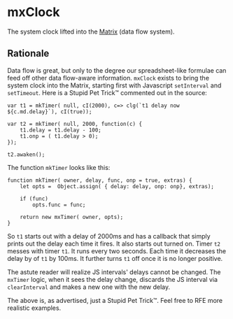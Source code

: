 # mxClock
The system clock lifted into the [Matrix](https://github.com/kennytilton/matrix) (data flow system).

## Rationale
Data flow is great, but only to the degree our spreadsheet-like formulae can feed off other data flow-aware information. `mxClock` exists to bring the system clock into the Matrix, starting first with Javascript `setInterval` and `setTimeout`. Here is a Stupid Pet Trick&trade; commented out in the source:

````
var t1 = mkTimer( null, cI(2000), c=> clg(`t1 delay now ${c.md.delay}`), cI(true));

var t2 = mkTimer( null, 2000, function(c) {
    t1.delay = t1.delay - 100;
    t1.onp = ( t1.delay > 0);
});

t2.awaken();
````
The function `mkTimer` looks like this:
````
function mkTimer( owner, delay, func, onp = true, extras) {
    let opts =  Object.assign( { delay: delay, onp: onp}, extras);

    if (func)
        opts.func = func;

    return new mxTimer( owner, opts);
}
````
So `t1` starts out with a delay of 2000ms and has a callback that simply prints out the delay each time it fires. It also starts out turned on. Timer `t2` messes with timer `t1`. It runs every two seconds. Each time it decreases the delay by of `t1` by 100ms. It further turns `t1` off once it is no longer positive.

The astute reader will realize JS intervals' delays cannot be changed. The `mxTimer` logic, when it sees the delay change, discards the JS interval via `clearInterval` and makes a new one with the new delay. 

The above is, as advertised, just a Stupid Pet Trick&trade;. Feel free to RFE more realistic examples.
